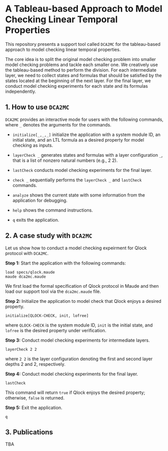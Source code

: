 # A Tableau-based Approach to Model Checking Linear Temporal Properties
This repository presents a support tool called `DCA2MC` for the tableau-based approach to model checking linear temporal properties.

The core idea is to split the original model checking problem into smaller model checking problems and tackle each smaller one. We creatively use the tableau-based method to perform the division. For each intermediate layer, we need to collect states and formulas that should be satisfied by the states located at the beginning of the next layer.
For the final layer, we conduct model checking experiments for each state and its formulas independently.

## 1. How to use `DCA2MC`
`DCA2MC` provides an interactive mode for users with the following commands, where `_` denotes the arguments for the commands.

- `initialize[_,_,_]` initialize the application with a system module ID, an initial state, and an LTL formula as a desired property for model checking as inputs.

<!-- - `set-cores _` uses parallelization with a nonzero number of cores `_` (e.g., 8). -->

- `layerCheck _` generates states and formulas with a layer configuration `_`, that is a list of nonzero natural numbers (e.g., 2 2).

- `lastCheck` conducts model checking experiments for the final layer.

- `check _` sequentially performs the `layerCheck _` and `lastCheck` commands.

- `analyze` shows the current state with some information from the application for debugging.

- `help` shows the command instructions.

- `q` exits the application.

## 2. A case study with `DCA2MC`

Let us show how to conduct a model checking expeirment for Qlock protocol with `DCA2MC`.

**Step 1:** Start the application with the following commands:

```
load specs/qlock.maude
maude dca2mc.maude
```
We first load the formal specification of Qlock protocol in Maude and then load our support tool via the `dca2mc.maude` file.

**Step 2:** Initialize the application to model check that Qlock enjoys a desired property.

```
initialize[QLOCK-CHECK, init, lofree]
```

where `QLOCK-CHECK` is the system module ID, `init` is the initial state, and `lofree` is the desired property under verification.

<!-- **Step 3:** Use parallelization for `DCA2MC`.

```
set-cores 8
``` -->

**Step 3:** Conduct model checking experiments for intermediate layers.

```
layerCheck 2 2
```

where `2 2` is the layer configuration denoting the first and second layer depths 2 and 2, respectively.

**Step 4:** Conduct model checking experiments for the final layer.

```
lastCheck
```
This command will return `true` if Qlock enjoys the desired property; otherwise, `false` is returned.

**Step 5:** Exit the application.

```
q
```

## 3. Publications
TBA